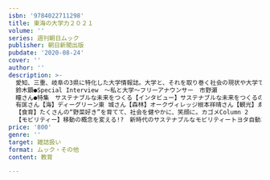 ```yaml
---
isbn: '9784022711298'
title: 東海の大学力２０２１
volume: ''
series: 週刊朝日ムック
publisher: 朝日新聞出版
pubdate: '2020-08-24'
cover: ''
author: ''
description: >-
  愛知、三重、岐阜の3県に特化した大学情報誌。大学と、それを取り巻く社会の現状や大学で学ぶことの意義、将来の夢を実現するために必要なことなどを紹介する一冊です。特集テーマは「サステナブルな未来をつくる」。気候変動やさまざまな社会問題が地球規模で起きるなか、SDGsの概念も浸透を見せ、これからの時代はサステナブル（持続可能な）という視点が不可欠になってきます。この先の未来も持続して、みんなが豊かに暮らせる社会をつくるために、どのような課題を解決していけばいいのか。大学生活はその気づきを得られる大切な時間になるはずです。そこで、社会的な課題を解決するなど、サステナブルな世界を実現するための仕事をしている東海の先輩社会人に登場してもらい、そのヒントを探ります。海や森林、ファッション、観光、リサイクルなど、分野は多種多様。一人ひとりが主体となり、さまざまなやり方で、実現を目指しています。また、愛知、三重、岐阜の主要国公私立大学11校の魅力を紹介。フリーアナウンサーの市野瀬瞳さんが大学で得たことを語るインタビューも収録しています。●社会の課題と大学の変化に注目しよう「大学ランキング」編集長
  鈴木顕●Special Interview　～私と大学～フリーアナウンサー　市野瀬
  瞳さん●特集　サステナブルな未来をつくる【インタビュー】サステナブルな未来をつくるのは、あなたたちです。名古屋大学副学長（SDGs担当）　伊東早苗さん【植物】プラネット渡邉亮介さん【ファッション】豊島溝口量久さん【ファッション】terihaeru小島日和さん【リサイクル】サンウエスパ原
  有匡さん【海】ディーグリーン東 城さん【森林】オークヴィレッジ根本祥晴さん【観光】ゑびや小田島春樹さんColumn 1
  【食育】たくさんの“野菜好き”を育てて、社会を健やかに、笑顔に。カゴメColumn 2
  【モビリティー】移動の概念を変える!?　新時代のサステナブルなモビリティートヨタ自動車●新時代を駆ける「知の最前線」　東海の大学力【国公立大学】名古屋大学名古屋工業大学名古屋市立大学【私立大学】愛知大学愛知医科大学愛知学院大学鈴鹿医療科学大学名古屋芸術大学南山大学日本福祉大学藤田医科大学
price: '800'
genre: ''
target: 雑誌扱い
format: ムック・その他
content: 教育

---
```

